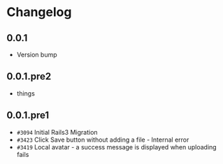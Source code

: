 # Changelog

## 0.0.1

* Version bump

## 0.0.1.pre2

* things

## 0.0.1.pre1

* `#3094` Initial Rails3 Migration
* `#3423` Click Save button without adding a file - Internal error
* `#3419` Local avatar - a success message is displayed when uploading fails
